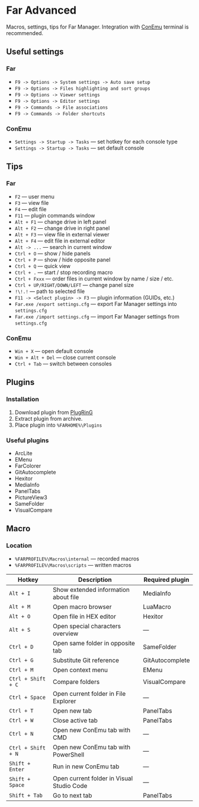 # Far Advanced

Macros, settings, tips for Far Manager. Integration with [ConEmu](https://conemu.github.io/) terminal is recommended.

## Useful settings

### Far

- `F9 -> Options -> System settings -> Auto save setup`
- `F9 -> Options -> Files highlighting and sort groups`
- `F9 -> Options -> Viewer settings`
- `F9 -> Options -> Editor settings`
- `F9 -> Commands -> File associations`
- `F9 -> Commands -> Folder shortcuts`

### ConEmu

- `Settings -> Startup -> Tasks` — set hotkey for each console type
- `Settings -> Startup -> Tasks` — set default console

## Tips

### Far

- `F2` — user menu
- `F3` — view file
- `F4` — edit file
- `F11` — plugin commands window
- `Alt + F1` — change drive in left panel
- `Alt + F2` — change drive in right panel
- `Alt + F3` — view file in external viewer
- `Alt + F4` — edit file in external editor
- `Alt -> ...` — search in current window
- `Ctrl + O` — show / hide panels
- `Ctrl + P` — show / hide opposite panel
- `Ctrl + Q` — quick view
- `Ctrl + .` — start / stop recording macro
- `Ctrl + Fxxx` — order files in current window by name / size / etc.
- `Ctrl + UP/RIGHT/DOWN/LEFT` — change panel size
- `!\!.!` — path to selected file
- `F11 -> <Select plugin> -> F3` — plugin information (GUIDs, etc.)
- `Far.exe /export settings.cfg` — export Far Manager settings into `settings.cfg`
- `Far.exe /import settings.cfg` — import Far Manager settings from `settings.cfg`

### ConEmu

- `Win + X` — open default console
- `Win + Alt + Del` — close current console
- `Ctrl + Tab` — switch between consoles

## Plugins

### Installation

1. Download plugin from [PlugRinG](https://plugring.farmanager.com/)
2. Extract plugin from archive.
3. Place plugin into `%FARHOME%\Plugins`

### Useful plugins

- ArcLite
- EMenu
- FarColorer
- GitAutocomplete
- Hexitor
- MediaInfo
- PanelTabs
- PictureView3
- SameFolder
- VisualCompare

## Macro

### Location

- `%FARPROFILE%\Macros\internal` — recorded macros
- `%FARPROFILE%\Macros\scripts` — written macros

Hotkey | Description | Required plugin
-------|-------------|----------------
`Alt + I` | Show extended information about file | MediaInfo 
`Alt + M` | Open macro browser | LuaMacro
`Alt + O` | Open file in HEX editor | Hexitor
`Alt + S` | Open special characters overview | —
`Ctrl + D` | Open same folder in opposite tab | SameFolder
`Ctrl + G` | Substitute Git reference | GitAutocomplete
`Ctrl + M` | Open context menu | EMenu
`Ctrl + Shift + C` | Compare folders | VisualCompare
`Ctrl + Space` | Open current folder in File Explorer | —
`Ctrl + T` | Open new tab | PanelTabs
`Ctrl + W` | Close active tab | PanelTabs
`Ctrl + N` | Open new ConEmu tab with CMD | —
`Ctrl + Shift + N` | Open new ConEmu tab with PowerShell | —
`Shift + Enter` | Run in new ConEmu tab | —
`Shift + Space` | Open current folder in Visual Studio Code | —
`Shift + Tab` | Go to next tab | PanelTabs

